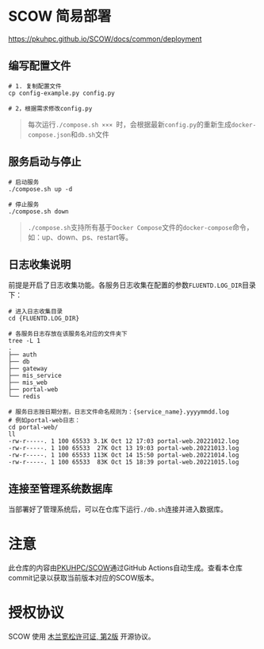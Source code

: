 # SCOW 简易部署

https://pkuhpc.github.io/SCOW/docs/common/deployment

## 编写配置文件

```shell
# 1. 复制配置文件
cp config-example.py config.py

# 2，根据需求修改config.py

```
> 每次运行`./compose.sh ××× `时，会根据最新`config.py`的重新生成`docker-compose.json`和`db.sh`文件
## 服务启动与停止

```shell
# 启动服务
./compose.sh up -d

# 停止服务
./compose.sh down
```

> `./compose.sh`支持所有基于`Docker Compose`文件的`docker-compose`命令，如：up、down、ps、restart等。

## 日志收集说明

前提是开启了日志收集功能。各服务日志收集在配置的参数`FLUENTD.LOG_DIR`目录下：

```shell
# 进入日志收集目录
cd {FLUENTD.LOG_DIR}

# 各服务日志存放在该服务名对应的文件夹下
tree -L 1
.
├── auth		 
├── db
├── gateway
├── mis_service
├── mis_web
├── portal-web
└── redis

# 服务日志按日期分割，日志文件命名规则为：{service_name}.yyyymmdd.log
# 例如portal-web日志：
cd portal-web/
ll
-rw-r-----. 1 100 65533 3.1K Oct 12 17:03 portal-web.20221012.log
-rw-r-----. 1 100 65533  27K Oct 13 19:03 portal-web.20221013.log
-rw-r-----. 1 100 65533 113K Oct 14 15:50 portal-web.20221014.log
-rw-r-----. 1 100 65533  83K Oct 15 18:39 portal-web.20221015.log
```

## 连接至管理系统数据库

当部署好了管理系统后，可以在仓库下运行`./db.sh`连接并进入数据库。

# 注意

此仓库的内容由[PKUHPC/SCOW](https://github.com/PKUHPC/SCOW)通过GitHub Actions自动生成。查看本仓库commit记录以获取当前版本对应的SCOW版本。

# 授权协议

SCOW 使用 [木兰宽松许可证, 第2版](http://license.coscl.org.cn/MulanPSL2) 开源协议。